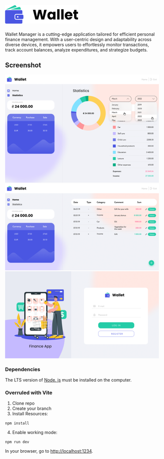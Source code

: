 # <img src="https://github.com/damtchorzewski/s7vensurvivors-wallet/blob/main/src/utils/Svg/logo.svg"/>

Wallet Manager is a cutting-edge application tailored for efficient personal finance management. With a user-centric design and adaptability across diverse devices, it empowers users to effortlessly monitor transactions, track account balances, analyze expenditures, and strategize budgets.


## Screenshot

<img src="https://github.com/damtchorzewski/s7vensurvivors-wallet/blob/main/src/utils/stat.png"/>

<img src="https://github.com/damtchorzewski/s7vensurvivors-wallet/blob/main/src/utils/dash.png"/>

<img src="https://github.com/damtchorzewski/s7vensurvivors-wallet/blob/main/src/utils/log.png"/>




### Dependencies

The LTS version of [Node. js](https://nodejs.org/en/) must be installed on the computer.

### Overruled with Vite

1. Clone repo
2. Create your branch
3. Install Resources:

```shell
npm install
```

4. Enable working mode:

```shell
npm run dev
```

In your browser, go to [http://localhost:1234](http://localhost:1234).
